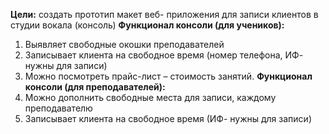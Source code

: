 __Цели:__ создать прототип макет веб- приложения для записи клиентов в студии вокала (консоль)
__Функционал консоли (для учеников):__
1.	Выявляет свободные окошки преподавателей
2.	Записывает клиента на свободное время (номер телефона, ИФ- нужны для записи)
3.	Можно посмотреть прайс-лист – стоимость занятий. 
__Функционал консоли (для преподавателей):__
1.	Можно дополнить свободные места для записи, каждому преподавателю
2.	Записывает клиента на свободное время (ИФ- нужны для записи)
